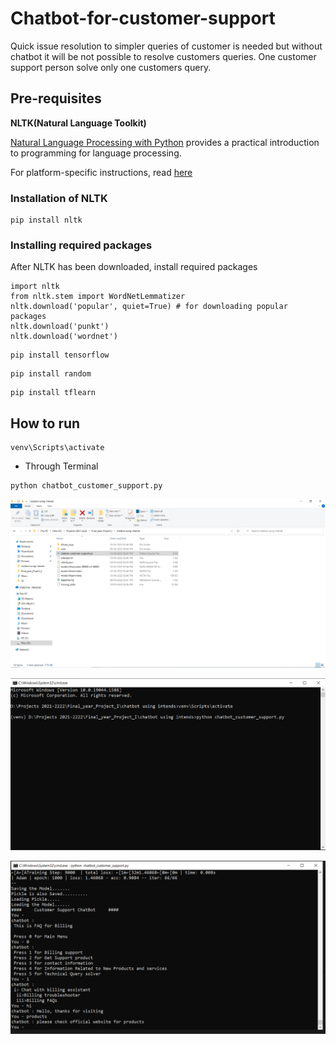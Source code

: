 # Chatbot-for-customer-support
Quick issue resolution to simpler queries of customer is needed but without chatbot it will be not possible to resolve customers queries. One customer support person solve only one customers query. 
## Pre-requisites
**NLTK(Natural Language Toolkit)**

[Natural Language Processing with Python](http://www.nltk.org/book/) provides a practical introduction to programming for language processing.

For platform-specific instructions, read [here](https://www.nltk.org/install.html)

### Installation of NLTK
```
pip install nltk
```
### Installing required packages
After NLTK has been downloaded, install required packages
```
import nltk
from nltk.stem import WordNetLemmatizer
nltk.download('popular', quiet=True) # for downloading popular packages
nltk.download('punkt') 
nltk.download('wordnet') 
```
```
pip install tensorflow
```

```
pip install random
```
```
pip install tflearn
```
## How to run
```
venv\Scripts\activate
```
* Through Terminal
```
python chatbot_customer_support.py
```
![Alt text](https://github.com/dkokane0/Chatbot-for-customer-support/blob/main/output/file_system.PNG)

![Alt text](https://github.com/dkokane0/Chatbot-for-customer-support/blob/main/output/venv_create.PNG)

![Alt text](https://github.com/dkokane0/Chatbot-for-customer-support/blob/main/output/output.PNG)


